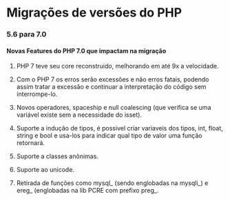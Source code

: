 # Migrações de versões do PHP
### 5.6 para 7.0
#### Novas Features do PHP 7.0 que impactam na migração

1. PHP 7 teve seu core reconstruido, melhorando em até 9x a velocidade.

2. Com o PHP 7 os erros serão excessões e não erros fatais, podendo assim tratar a excessão e continuar a interpretação do código sem interrompe-lo.

3. Novos operadores, spaceship e null coalescing (que verifica se uma variável existe sem a necessidade do isset).

4. Suporte a indução de tipos, é possivel criar variaveis dos tipos, int, float, string e bool e usa-los para indicar qual tipo de valor uma função retornará.

5. Suporte a classes anônimas.

6. Suporte ao unicode.

7. Retirada de funções como mysql_ (sendo englobadas na mysqli_) e ereg_ (englobadas na lib PCRE com prefixo preg_.
